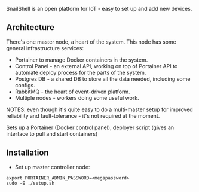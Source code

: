 SnailShell is an open platform for IoT - easy to set up and add new devices.

## Architecture
There's one master node, a heart of the system. This node has some general infrastructure services:
* Portainer to manage Docker containers in the system.
* Control Panel - an external API, working on top of Portainer API to automate deploy process for the parts of the system.
* Postgres DB - a shared DB to store all the data needed, including some configs.
* RabbitMQ - the heart of event-driven platform.
* Multiple nodes - workers doing some useful work.

NOTES: even though it's quite easy to do a multi-master setup for
 improved reliability and fault-tolerance - it's not required at the moment.

Sets up a Portainer (Docker control panel), deployer script (gives an interface to pull and start containers)

## Installation

* Set up master controller node:
```
export PORTAINER_ADMIN_PASSWORD=<megapassword>
sudo -E ./setup.sh
```
